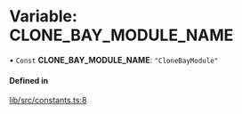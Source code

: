 # Variable: CLONE\_BAY\_MODULE\_NAME

• `Const` **CLONE\_BAY\_MODULE\_NAME**: ``"CloneBayModule"``

#### Defined in

[lib/src/constants.ts:8](https://github.com/joonashak/nestjs-clone-bay/blob/main/lib/src/constants.ts#L8)
